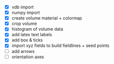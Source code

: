 - [x] vdb import
- [x] numpy import
- [x] create volume material + colormap
- [x] crop volume
- [x] histogram of volume data
- [x] add latex text labels
- [x] add box & ticks
- [x] import xyz fields to build fieldlines + seed points
- [ ] add arrows
- [ ] orientation axes